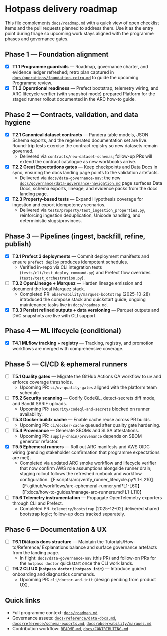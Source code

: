 # Hotpass delivery roadmap

This file complements [`docs/roadmap.md`](docs/roadmap.md) with a quick view of
open checklist items and the pull requests planned to address them. Use it as the
entry point during triage so upcoming work stays aligned with the programme
phases and governance gates.

## Phase 1 — Foundation alignment

- [x] **T1.1 Programme guardrails** — Roadmap, governance charter, and evidence
  ledger refreshed; retro plan captured in
  [`docs/operations/foundation-retro.md`](docs/operations/foundation-retro.md) to
  guide the upcoming Programme review.
- [x] **T1.2 Operational readiness** — Prefect bootstrap, telemetry wiring, and
  ARC lifecycle verifier (with snapshot mode) prepared Platform for the staged
  runner rollout documented in the ARC how-to guide.

## Phase 2 — Contracts, validation, and data hygiene

- [x] **T2.1 Canonical dataset contracts** — Pandera table models, JSON Schema
  exports, and the regenerated documentation set are live. Round-trip tests
  exercise the contract registry so new datasets remain governed.
  - Delivered via `contracts/new-dataset-schemas`; follow-up PRs will extend the
    contract catalogue as new workbooks arrive.
- [x] **T2.2 Great Expectations gates** — Keep checkpoints and Data Docs in
  sync, ensuring the docs landing page points to the validation artefacts.
  - Delivered via `docs/data-governance-nav`: the new
    [`docs/governance/data-governance-navigation.md`](docs/governance/data-governance-navigation.md)
    page surfaces Data Docs, schema exports, lineage, and evidence packs from the
    docs landing page.
- [x] **T2.3 Property-based tests** — Expand Hypothesis coverage for ingestion
  and export idempotency scenarios.
  - Delivered via `tests/property/test_ingestion_properties.py`, reinforcing
    ingestion deduplication, Unicode handling, and deterministic slugs/provinces.

## Phase 3 — Pipelines (ingest, backfill, refine, publish)

- [x] **T3.1 Prefect 3 deployments** — Commit deployment manifests and ensure
  `prefect deploy` produces idempotent schedules.
  - Verified in-repo via CLI integration tests (`tests/cli/test_deploy_command.py`) and Prefect flow overrides (`tests/test_orchestration.py`).
- [ ] **T3.2 OpenLineage + Marquez** — Harden lineage emission and document the
  local Marquez stack.
  - Completed PR: `observability/marquez-bootstrap` (2025-10-28) introduced the
    compose stack and quickstart guide; ongoing maintenance tasks live in
    `docs/roadmap.md`.
- [x] **T3.3 Persist refined outputs + data versioning** — Parquet outputs and
  DVC snapshots are live with CLI support.

## Phase 4 — ML lifecycle (conditional)

- [x] **T4.1 MLflow tracking + registry** — Tracking, registry, and promotion
  workflows are merged with comprehensive coverage.

## Phase 5 — CI/CD & ephemeral runners

- [ ] **T5.1 Quality gates** — Migrate the GitHub Actions QA workflow to uv and
  enforce coverage thresholds.
  - Upcoming PR: `ci/uv-quality-gates` aligned with the platform team schedule.
- [ ] **T5.2 Security scanning** — Codify CodeQL, detect-secrets diff mode, and
  Bandit SARIF uploads.
  - Upcoming PR: `security/codeql-and-secrets` blocked on runner availability.
- [ ] **T5.3 Docker buildx cache** — Enable cache reuse across PR builds.
  - Upcoming PR: `ci/docker-cache` queued after quality gate hardening.
- [ ] **T5.4 Provenance** — Generate SBOMs and SLSA attestations.
  - Upcoming PR: `supply-chain/provenance` depends on SBOM generator refactor.
- [x] **T5.5 Ephemeral runners** — Roll out ARC manifests and AWS OIDC wiring (pending stakeholder confirmation that programme expectations are met).
  - Completed via updated ARC smoke workflow and lifecycle verifier that now confirm AWS role assumptions alongside runner drain; staging rollout follows the refreshed runbook and workflow configuration.【F:scripts/arc/verify_runner_lifecycle.py†L1-L210】【F:.github/workflows/arc-ephemeral-runner.yml†L1-L60】【F:docs/how-to-guides/manage-arc-runners.md†L1-L110】
- [ ] **T5.6 Telemetry instrumentation** — Propagate OpenTelemetry exporters
  through CLI and Prefect.
  - Completed PR: `telemetry/bootstrap` (2025-12-02) delivered shared bootstrap
    logic; follow-up docs tracked separately.

## Phase 6 — Documentation & UX

- [ ] **T6.1 Diátaxis docs structure** — Maintain the Tutorials/How-to/Reference/
  Explanations balance and surface governance artefacts from the landing page.
  - In flight: `docs/data-governance-nav` (this PR) and follow-on PRs for the
    `hotpass doctor` quickstart once the CLI work lands.
- [ ] **T6.2 CLI UX (`hotpass doctor` / `hotpass init`)** — Introduce guided
  onboarding and diagnostics commands.
  - Upcoming PR: `cli/doctor-and-init` (design pending from product UX).

## Quick links

- Full programme context: [`docs/roadmap.md`](docs/roadmap.md)
- Governance assets: [`docs/reference/data-docs.md`](docs/reference/data-docs.md),
  [`docs/reference/schema-exports.md`](docs/reference/schema-exports.md),
  [`docs/observability/marquez.md`](docs/observability/marquez.md)
- Contribution workflow: [`README.md`](README.md),
  [`docs/CONTRIBUTING.md`](docs/CONTRIBUTING.md)
